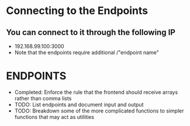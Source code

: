 # Connecting to the Endpoints
## You can connect to it through the following IP
  - 192.168.99.100:3000
  - Note that the endpoints require additional /"endpoint name"

# ENDPOINTS
  - Completed: Enforce the rule that the frontend should receive arrays rather than comma lists
  - TODO: List endpoints and document input and output
  - TODO: Breakdown some of the more complicated functions to simpler functions that may act as utilities

